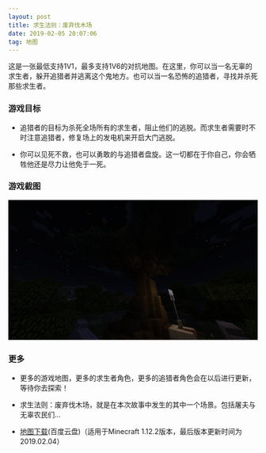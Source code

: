 ```yaml
---
layout: post
title: 求生法则：废弃伐木场
date: 2019-02-05 20:07:06
tag: 地图
---
```


这是一张最低支持1V1，最多支持1V6的对抗地图。在这里，你可以当一名无辜的求生者，躲开追猎者并逃离这个鬼地方。也可以当一名恐怖的追猎者，寻找并杀死那些求生者。

### 游戏目标
* 追猎者的目标为杀死全场所有的求生者，阻止他们的逃脱。而求生者需要时不时注意追猎者，修复场上的发电机来开启大门逃脱。

* 你可以见死不救，也可以勇敢的与追猎者盘旋。这一切都在于你自己，你会牺牲他还是尽力让他免于一死。

### 游戏截图
![图片](https://github.com/yin-ren/yin-ren.github.io/blob/master/images/posts/QQ%E6%88%AA%E5%9B%BE20200224175552.png)

### 更多
* 更多的游戏地图，更多的求生者角色，更多的追猎者角色会在以后进行更新，等待你去探索！

* 求生法则：废弃伐木场，就是在本次故事中发生的其中一个场景。包括屠夫与无辜农民们...

* [地图下载](https://pan.baidu.com/s/1XARApqcNABTzBF3VhrWY6A)(百度云盘)（适用于Minecraft 1.12.2版本，最后版本更新时间为2019.02.04）



